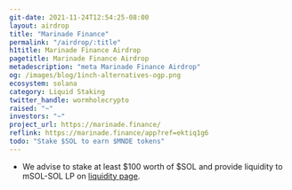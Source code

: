 ```yaml
---
git-date: 2021-11-24T12:54:25-08:00
layout: airdrop
title: "Marinade Finance"
permalink: "/airdrop/:title"
h1title: Marinade Finance Airdrop
pagetitle: Marinade Finance Airdrop
metadescription: "meta Marinade Finance Airdrop"
og: /images/blog/1inch-alternatives-ogp.png
ecosystem: solana
category: Liquid Staking
twitter_handle: wormholecrypto
raised: "~"
investors: "~"
project_url: https://marinade.finance/
reflink: https://marinade.finance/app?ref=ektiq1g6
todo: "Stake $SOL to earn $MNDE tokens"
---
```


- We advise to stake at least \$100 worth of \$SOL and provide liquidity to mSOL-SOL LP on [liquidity page](https://marinade.finance/app/liquidity/).
